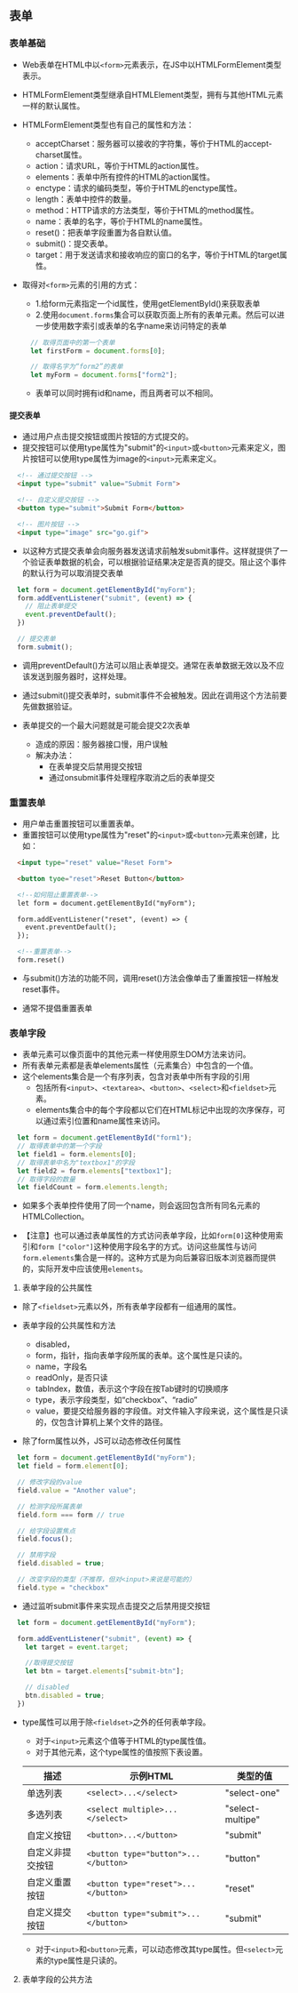 ## 表单

### 表单基础
- Web表单在HTML中以`<form>`元素表示，在JS中以HTMLFormElement类型表示。
- HTMLFormElement类型继承自HTMLElement类型，拥有与其他HTML元素一样的默认属性。
- HTMLFormElement类型也有自己的属性和方法：
  - acceptCharset：服务器可以接收的字符集，等价于HTML的accept-charset属性。
  - action：请求URL，等价于HTML的action属性。
  - elements：表单中所有控件的HTML的action属性。
  - enctype：请求的编码类型，等价于HTML的enctype属性。
  - length：表单中控件的数量。
  - method：HTTP请求的方法类型，等价于HTML的method属性。
  - name：表单的名字，等价于HTML的name属性。
  - reset()：把表单字段重置为各自默认值。
  - submit()：提交表单。
  - target：用于发送请求和接收响应的窗口的名字，等价于HTML的target属性。

- 取得对`<form>`元素的引用的方式：
  - 1.给form元素指定一个id属性，使用getElementById()来获取表单
  - 2.使用`document.forms`集合可以获取页面上所有的表单元素。然后可以进一步使用数字索引或表单的名字name来访问特定的表单

  ```js
    // 取得页面中的第一个表单
    let firstForm = document.forms[0];

    // 取得名字为“form2”的表单
    let myForm = document.forms["form2"];
  ```

  - 表单可以同时拥有id和name，而且两者可以不相同。

#### 提交表单
- 通过用户点击提交按钮或图片按钮的方式提交的。
- 提交按钮可以使用type属性为"submit"的`<input>`或`<button>`元素来定义，图片按钮可以使用type属性为image的`<input>`元素来定义。

```html
  <!-- 通过提交按钮 -->
  <input type="submit" value="Submit Form">

  <!-- 自定义提交按钮 -->
  <button type="submit">Submit Form</button>

  <!-- 图片按钮 -->
  <input type="image" src="go.gif">
```

- 以这种方式提交表单会向服务器发送请求前触发submit事件。这样就提供了一个验证表单数据的机会，可以根据验证结果决定是否真的提交。阻止这个事件的默认行为可以取消提交表单

```js
  let form = document.getElementById("myForm");
  form.addEventListener("submit", (event) => {
    // 阻止表单提交
    event.preventDefault();
  })

  // 提交表单
  form.submit();
```

- 调用preventDefault()方法可以阻止表单提交。通常在表单数据无效以及不应该发送到服务器时，这样处理。
- 通过submit()提交表单时，submit事件不会被触发。因此在调用这个方法前要先做数据验证。

- 表单提交的一个最大问题就是可能会提交2次表单
  - 造成的原因：服务器接口慢，用户误触
  - 解决办法：
    - 在表单提交后禁用提交按钮
    - 通过onsubmit事件处理程序取消之后的表单提交

### 重置表单
- 用户单击重置按钮可以重置表单。
- 重置按钮可以使用type属性为"reset"的`<input>`或`<button>`元素来创建，比如：

```html
  <input type="reset" value="Reset Form">

  <button tyoe="reset">Reset Button</button>

  <!--如何阻止重置表单-->
  let form = document.getElementById("myForm");

  form.addEventListener("reset", (event) => {
    event.preventDefault();
  });

  <!--重置表单-->
  form.reset()
```

- 与submit()方法的功能不同，调用reset()方法会像单击了重置按钮一样触发reset事件。

- 通常不提倡重置表单

### 表单字段
- 表单元素可以像页面中的其他元素一样使用原生DOM方法来访问。
- 所有表单元素都是表单elements属性（元素集合）中包含的一个值。
- 这个elements集合是一个有序列表，包含对表单中所有字段的引用
  - 包括所有`<input>`、`<textarea>`、`<button>`、`<select>`和`<fieldset>`元素。
  - elements集合中的每个字段都以它们在HTML标记中出现的次序保存，可以通过索引位置和name属性来访问。

```js
  let form = document.getElementById("form1");
  // 取得表单中的第一个字段
  let field1 = form.elements[0];  
  // 取得表单中名为"textbox1"的字段
  let field2 = form.elements["textbox1"];  
  // 取得字段的数量
  let fieldCount = form.elements.length;
```

- 如果多个表单控件使用了同一个name，则会返回包含所有同名元素的HTMLCollection。

- 【注意】也可以通过表单属性的方式访问表单字段，比如`form[0]`这种使用索引和`form ["color"]`这种使用字段名字的方式。访问这些属性与访问`form.elements`集合是一样的。这种方式是为向后兼容旧版本浏览器而提供的，实际开发中应该使用`elements`。

1. 表单字段的公共属性
  - 除了`<fieldset>`元素以外，所有表单字段都有一组通用的属性。

  - 表单字段的公共属性和方法
    - disabled，
    - form，指针，指向表单字段所属的表单。这个属性是只读的。
    - name，字段名
    - readOnly，是否只读
    - tabIndex，数值，表示这个字段在按Tab键时的切换顺序
    - type，表示字段类型，如“checkbox”、“radio”
    - value，要提交给服务器的字段值。对文件输入字段来说，这个属性是只读的，仅包含计算机上某个文件的路径。

  - 除了form属性以外，JS可以动态修改任何属性

  ```js
    let form = document.getElementById("myForm");
    let field = form.element[0];

    // 修改字段的value
    field.value = "Another value";

    // 检测字段所属表单
    field.form === form // true

    // 给字段设置焦点
    field.focus();

    // 禁用字段
    field.disabled = true;

    // 改变字段的类型（不推荐，但对<input>来说是可能的）
    field.type = "checkbox"
  ```

  - 通过监听submit事件来实现点击提交之后禁用提交按钮

  ```js
    let form = document.getElementById("myForm");

    form.addEventListener("submit", (event) => {
      let target = event.target;

      //取得提交按钮
      let btn = target.elements["submit-btn"];

      // disabled
      btn.disabled = true;
    })
  ```

- type属性可以用于除`<fieldset>`之外的任何表单字段。
  - 对于`<input>`元素这个值等于HTML的type属性值。
  - 对于其他元素，这个type属性的值按照下表设置。

  | 描述 | 示例HTML | 类型的值 |
  | --- | ---| --- |
  | 单选列表 | `<select>...</select>` | "select-one" |
  | 多选列表 | `<select multiple>...</select>` | "select-multipe" |
  | 自定义按钮 | `<button>...</button>` | "submit" |
  | 自定义非提交按钮 | `<button type="button">...</button>` | "button" |
  | 自定义重置按钮 | `<button type="reset">...</button>` | "reset" |
  | 自定义提交按钮 | `<button type="submit">...</button>` | "submit" |

  - 对于`<input>`和`<button>`元素，可以动态修改其type属性。但`<select>`元素的type属性是只读的。

2. 表单字段的公共方法
